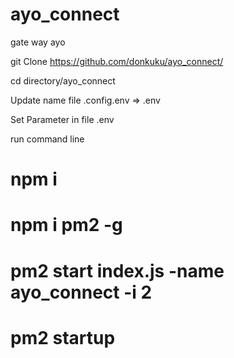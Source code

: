 # ayo_connect
gate way ayo

git Clone https://github.com/donkuku/ayo_connect/

cd directory/ayo_connect

Update name file .config.env => .env 

Set Parameter in file .env

run command line

# npm i
# npm i pm2 -g
# pm2 start index.js -name ayo_connect -i 2
# pm2 startup
